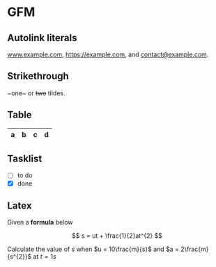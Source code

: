 # GFM

## Autolink literals

www.example.com, https://example.com, and contact@example.com.

## Strikethrough

~one~ or ~~two~~ tildes.

## Table

| a | b | c | d |
| - | :- | -: | :-: |

## Tasklist

* [ ] to do
* [x] done

## Latex

Given a **formula** below

$$
s = ut + \frac{1}{2}at^{2}
$$

Calculate the value of $s$ when $u = 10\frac{m}{s}$ and $a = 2\frac{m}{s^{2}}$ at $t = 1s$
